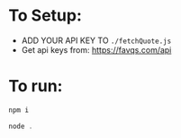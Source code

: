 # To Setup:

- ADD YOUR API KEY TO `./fetchQuote.js`
- Get api keys from: https://favqs.com/api

# To run:

```js
npm i
```

```js
node .
```
